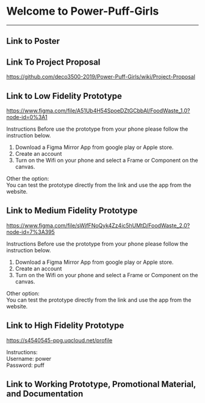 # Welcome to Power-Puff-Girls
***

## Link to Poster

## Link To Project Proposal
https://github.com/deco3500-2019/Power-Puff-Girls/wiki/Project-Proposal

## Link to Low Fidelity Prototype
https://www.figma.com/file/A51Ub4H54SpoeDZtGCbbAl/FoodWaste_1.0?node-id=0%3A1

Instructions
Before use the prototype from your phone please follow the instruction below. 
  1. Download a Figma Mirror App from google play or Apple store. 
  2. Create an account 
  3. Turn on the Wifi on your phone and select a Frame or Component on the canvas. 

Other the option:  
You can test the prototype directly from the link and use the app from the website. 

## Link to Medium Fidelity Prototype
https://www.figma.com/file/sWjfFNoQyk4Zz4ic5hUMtD/FoodWaste_2.0?node-id=7%3A395

Instructions
Before use the prototype from your phone please follow the instruction below. 
  1. Download a Figma Mirror App from google play or Apple store. 
  2. Create an account 
  3. Turn on the Wifi on your phone and select a Frame or Component on the canvas. 

Other option:  
You can test the prototype directly from the link and use the app from the website. 

## Link to High Fidelity Prototype
https://s4540545-ppg.uqcloud.net/profile

Instructions:  
Username: power  
Password: puff

## Link to Working Prototype, Promotional Material, and Documentation  
